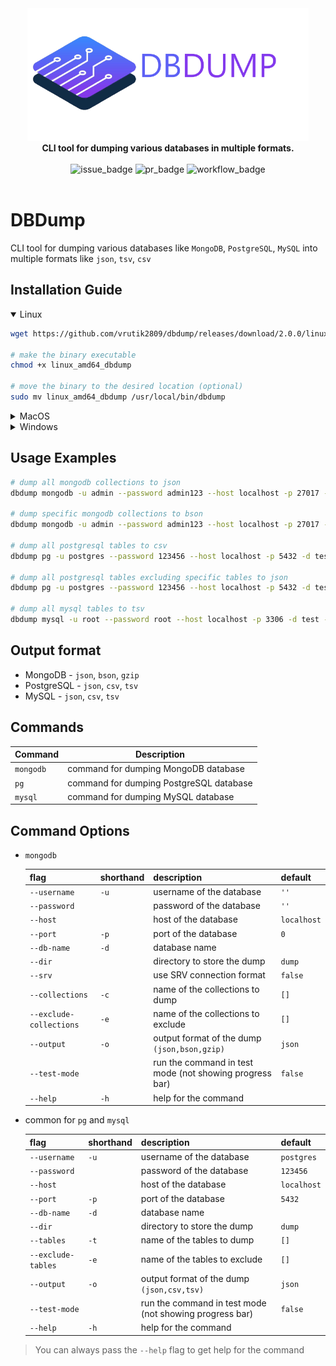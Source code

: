 <div align="center"><img src="./other/logo-name.png"  alt="logo" width=450px></div>
<div align="center"><b>CLI tool for dumping various databases in multiple formats.</b></div>
<br>
<div align="center">
    <img src="https://img.shields.io/github/issues/vrutik2809/dbdump"  alt="issue_badge">
    <img src="https://img.shields.io/github/issues-pr/vrutik2809/dbdump?logo=git"  alt="pr_badge">
    <img src="https://img.shields.io/github/actions/workflow/status/vrutik2809/dbdump/run_tests.yml?label=GitHub%20Workflows&logo=github"  alt="workflow_badge">
</div>
<br>

# DBDump

CLI tool for dumping various databases like `MongoDB`, `PostgreSQL`, `MySQL` into multiple formats like `json`, `tsv`, `csv`

## Installation Guide

<details open>
<summary>Linux</summary>

```bash
wget https://github.com/vrutik2809/dbdump/releases/download/2.0.0/linux_amd64_dbdump

# make the binary executable
chmod +x linux_amd64_dbdump

# move the binary to the desired location (optional)
sudo mv linux_amd64_dbdump /usr/local/bin/dbdump
```

</details>
<details>
<summary>MacOS</summary>

```bash
curl https://github.com/vrutik2809/dbdump/releases/download/2.0.0/darwin_amd64_dbdump

# make the binary executable
chmod +x darwin_amd64_dbdump

# move the binary to the desired location (optional)
sudo mv darwin_amd64_dbdump /usr/local/bin/dbdump
```

</details>

<details>
<summary>Windows</summary>

**Download the binary:** by clicking [here](https://github.com/vrutik2809/dbdump/releases/download/2.0.0/windows_amd64_dbdump.exe)

</details>

## Usage Examples

```bash
# dump all mongodb collections to json
dbdump mongodb -u admin --password admin123 --host localhost -p 27017 -d test

# dump specific mongodb collections to bson
dbdump mongodb -u admin --password admin123 --host localhost -p 27017 -d test -c "users,posts" -o bson

# dump all postgresql tables to csv
dbdump pg -u postgres --password 123456 --host localhost -p 5432 -d test -o csv

# dump all postgresql tables excluding specific tables to json
dbdump pg -u postgres --password 123456 --host localhost -p 5432 -d test -e users,photos -o json

# dump all mysql tables to tsv
dbdump mysql -u root --password root --host localhost -p 3306 -d test -o tsv

```

## Output format

- MongoDB - `json`, `bson`, `gzip`
- PostgreSQL - `json`, `csv`, `tsv`
- MySQL - `json`, `csv`, `tsv`

## Commands

<!-- create a table  -->
| Command | Description |
| --- | --- |
|`mongodb`| command for dumping MongoDB database |
|`pg`| command for dumping PostgreSQL database |
|`mysql`| command for dumping MySQL database |

## Command Options

- `mongodb`

    |flag|shorthand|description|default|
    |---|---|---|---|
    |`--username`|`-u`|username of the database|`''`|
    |`--password`||password of the database|`''`|
    |`--host`||host of the database|`localhost`|
    |`--port`|`-p`|port of the database|`0`|
    |`--db-name`|`-d`|database name||
    |`--dir`||directory to store the dump|`dump`|
    |`--srv`||use SRV connection format|`false`|
    |`--collections`|`-c`|name of the collections to dump|`[]`|
    |`--exclude-collections`|`-e`|name of the collections to exclude|`[]`|
    |`--output`|`-o`|output format of the dump `(json,bson,gzip)`|`json`|
    |`--test-mode`||run the command in test mode (not showing progress bar)|`false`|
    |`--help`|`-h`|help for the command|
- common for `pg` and `mysql`

    |flag|shorthand|description|default|
    |---|---|---|---|
    |`--username`|`-u`|username of the database|`postgres`|
    |`--password`||password of the database|`123456`|
    |`--host`||host of the database|`localhost`|
    |`--port`|`-p`|port of the database|`5432`|
    |`--db-name`|`-d`|database name||
    |`--dir`||directory to store the dump|`dump`|
    |`--tables`|`-t`|name of the tables to dump|`[]`|
    |`--exclude-tables`|`-e`|name of the tables to exclude|`[]`|
    |`--output`|`-o`|output format of the dump `(json,csv,tsv)`|`json`|
    |`--test-mode`||run the command in test mode (not showing progress bar)|`false`|
    |`--help`|`-h`|help for the command|

> You can always pass the `--help` flag to get help for the command
